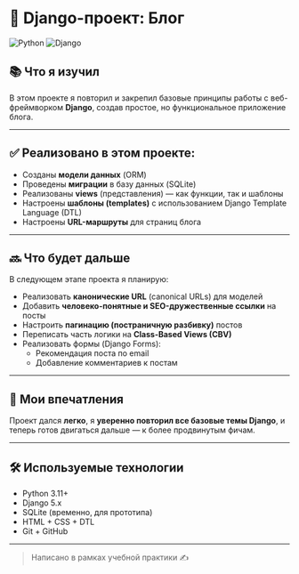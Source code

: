 # 📝 Django-проект: Блог

![Python](https://img.shields.io/badge/Python-3.11-blue)
![Django](https://img.shields.io/badge/Django-5-green)

## 📚 Что я изучил

В этом проекте я повторил и закрепил базовые принципы работы с веб-фреймворком **Django**, создав простое, но функциональное приложение блога.

---

## ✅ Реализовано в этом проекте:

- Созданы **модели данных** (ORM)
- Проведены **миграции** в базу данных (SQLite)
- Реализованы **views** (представления) — как функции, так и шаблоны
- Настроены **шаблоны (templates)** с использованием Django Template Language (DTL)
- Настроены **URL-маршруты** для страниц блога

---

## 🔜 Что будет дальше

В следующем этапе проекта я планирую:

- Реализовать **канонические URL** (canonical URLs) для моделей
- Добавить **человеко-понятные и SEO-дружественные ссылки** на посты
- Настроить **пагинацию (постраничную разбивку)** постов
- Переписать часть логики на **Class-Based Views (CBV)**
- Реализовать формы (Django Forms):
  - Рекомендация поста по email
  - Добавление комментариев к постам

---

## 💬 Мои впечатления

Проект дался **легко**, я **уверенно повторил все базовые темы Django**, и теперь готов двигаться дальше — к более продвинутым фичам.

---

## 🛠 Используемые технологии
- Python 3.11+
- Django 5.x
- SQLite (временно, для прототипа)
- HTML + CSS + DTL
- Git + GitHub

---

> Написано в рамках учебной практики ✍️
